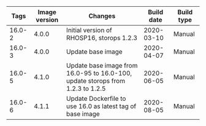 | Tags | Image version | Changes | Build date | Build type |
| ---- | ------------- | ------- | ---------- | ---------- |
| 16.0-2 | 4.0.0 | Initial version of RHOSP16, storops 1.2.3 | 2020-03-10 | Manual |
| 16.0-3 | 4.0.0 | Update base image | 2020-04-07 | Manual |
| 16.0-5 | 4.1.0 | Update base image from 16.0-95 to 16.0-100, update storops from 1.2.3 to 1.2.5 | 2020-06-05 | Manual |
| 16.0-6 | 4.1.1 | Update Dockerfile to use 16.0 as latest tag of base image | 2020-08-05 | Manual |
